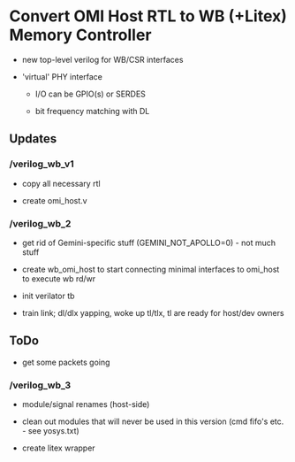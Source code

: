 # Convert OMI Host RTL to WB (+Litex) Memory Controller

* new top-level verilog for WB/CSR interfaces

* 'virtual' PHY interface

   * I/O can be GPIO(s) or SERDES

   * bit frequency matching with DL


## Updates

### /verilog_wb_v1

* copy all necessary rtl

* create omi_host.v

### /verilog_wb_2

* get rid of Gemini-specific stuff (GEMINI_NOT_APOLLO=0) - not much stuff

* create wb_omi_host to start connecting minimal interfaces to omi_host to execute wb rd/wr

* init verilator tb

* train link; dl/dlx yapping, woke up tl/tlx, tl are ready for host/dev owners

## ToDo

* get some packets going

### /verilog_wb_3

* module/signal renames (host-side)

* clean out modules that will never be used in this version (cmd fifo's etc. - see yosys.txt)

* create litex wrapper


